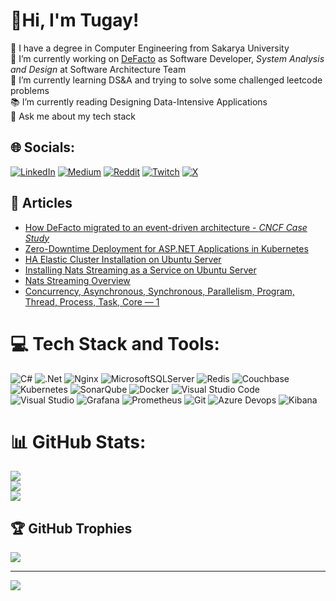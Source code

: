 # :wave:Hi, I'm Tugay!
:bookmark_tabs: I have a degree in Computer Engineering from Sakarya University<br> 🔭 I’m currently working on [DeFacto](https://corporate.defacto.com.tr/index.html) as Software Developer, *System Analysis and Design* at Software Architecture Team <br>🌱 I’m currently learning DS&A and trying to solve some challenged leetcode problems<br>:books: I’m currently reading Designing Data-Intensive Applications<br>💬 Ask me about my tech stack<br>


## 🌐 Socials:
[![LinkedIn](https://img.shields.io/badge/LinkedIn-%230077B5.svg?logo=linkedin&logoColor=white)](https://linkedin.com/in/tugay-ersoy) [![Medium](https://img.shields.io/badge/Medium-12100E?logo=medium&logoColor=white)](https://medium.com/@tugay-ersoy) [![Reddit](https://img.shields.io/badge/Reddit-%23FF4500.svg?logo=Reddit&logoColor=white)](https://reddit.com/user/Admiralkheir) [![Twitch](https://img.shields.io/badge/Twitch-%239146FF.svg?logo=Twitch&logoColor=white)](https://twitch.tv/admiralkheir) [![X](https://img.shields.io/badge/X-black.svg?logo=X&logoColor=white)](https://x.com/Admiralkheir) 

## :page_facing_up: Articles
- [How DeFacto migrated to an event-driven architecture - *CNCF Case Study*](https://www.cncf.io/case-studies/defacto/)
- [Zero-Downtime Deployment for ASP.NET Applications in Kubernetes ](https://dev.to/admiralkheir/zero-downtime-deployment-for-aspnet-applications-in-kubernetes-30li)
- [HA Elastic Cluster Installation on Ubuntu Server](https://tugay-ersoy.medium.com/ubuntu-server-üzerine-ha-elastic-cluster-kurulumu-51becfc2feef)
- [Installing Nats Streaming as a Service on Ubuntu Server](https://tugay-ersoy.medium.com/ubuntu-server-üzerinde-service-olarak-nats-streamingin-kurulumu-e2f83ef4d032)
- [Nats Streaming Overview](https://tugay-ersoy.medium.com/nats-overview-44faeca8c617)
- [Concurrency, Asynchronous, Synchronous, Parallelism, Program, Thread, Process, Task, Core — 1](https://tugay-ersoy.medium.com/concurrency-asynchronous-synchronous-parallelism-program-thread-process-task-core-1-5de20366364d) 

# 💻 Tech Stack and Tools:
![C#](https://img.shields.io/badge/c%23-%23239120.svg?style=for-the-badge&logo=csharp&logoColor=white) ![.Net](https://img.shields.io/badge/.NET-5C2D91?style=for-the-badge&logo=.net&logoColor=white) ![Nginx](https://img.shields.io/badge/nginx-%23009639.svg?style=for-the-badge&logo=nginx&logoColor=white) ![MicrosoftSQLServer](https://img.shields.io/badge/Microsoft%20SQL%20Server-CC2927?style=for-the-badge&logo=microsoft%20sql%20server&logoColor=white) ![Redis](https://img.shields.io/badge/redis-%23DD0031.svg?style=for-the-badge&logo=redis&logoColor=white) ![Couchbase](https://img.shields.io/badge/Couchbase-EA2328?style=for-the-badge&logo=couchbase&logoColor=white) ![Kubernetes](https://img.shields.io/badge/kubernetes-%23326ce5.svg?style=for-the-badge&logo=kubernetes&logoColor=white) ![SonarQube](https://img.shields.io/badge/SonarQube-black?style=for-the-badge&logo=sonarqube&logoColor=4E9BCD) ![Docker](https://img.shields.io/badge/docker-%230db7ed.svg?style=for-the-badge&logo=docker&logoColor=white) ![Visual Studio Code](https://img.shields.io/badge/Visual%20Studio%20Code-0078d7.svg?style=for-the-badge&logo=visual-studio-code&logoColor=white) ![Visual Studio](https://img.shields.io/badge/Visual%20Studio-5C2D91.svg?style=for-the-badge&logo=visual-studio&logoColor=white) ![Grafana](https://img.shields.io/badge/grafana-%23F46800.svg?style=for-the-badge&logo=grafana&logoColor=white) ![Prometheus](https://img.shields.io/badge/Prometheus-E6522C?style=for-the-badge&logo=Prometheus&logoColor=white) ![Git](https://img.shields.io/badge/git-%23F05033.svg?style=for-the-badge&logo=git&logoColor=white) ![Azure Devops](https://img.shields.io/badge/Azure_DevOps-0078D7?style=for-the-badge&logo=azure-devops&logoColor=white) ![Kibana](https://img.shields.io/badge/Kibana-005571?style=for-the-badge&logo=Kibana&logoColor=white)

# 📊 GitHub Stats:
![](https://github-readme-stats.vercel.app/api?username=Admiralkheir&theme=darcula&hide_border=false&include_all_commits=true&count_private=true)<br/>
![](https://github-readme-streak-stats.herokuapp.com/?user=Admiralkheir&theme=darcula&hide_border=false)<br/>
![](https://github-readme-stats.vercel.app/api/top-langs/?username=Admiralkheir&theme=darcula&hide_border=false&include_all_commits=true&count_private=true&layout=compact)

## 🏆 GitHub Trophies
![](https://github-profile-trophy.vercel.app/?username=Admiralkheir&theme=monokai&no-frame=false&no-bg=false&margin-w=4)

<!-- ### 🔝 Top Contributed Repo
![](https://github-contributor-stats.vercel.app/api?username=Admiralkheir&limit=5&theme=monokai&combine_all_yearly_contributions=true) -->

---
[![](https://visitcount.itsvg.in/api?id=Admiralkheir&icon=1&color=1)](https://visitcount.itsvg.in)
